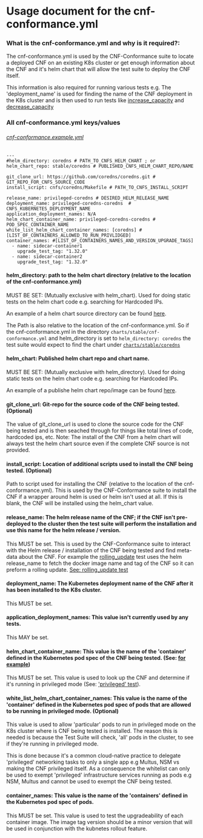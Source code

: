 ﻿# Usage document for the cnf-conformance.yml


### What is the cnf-conformance.yml and why is it required?:
The cnf-conformance.yml is used by the CNF-Conformance suite to locate a deployed CNF on an existing K8s cluster or get enough information about the CNF and it's helm chart that will allow the test suite to deploy the CNF itself.

This information is also required for running various tests e.g. The 'deployment_name' is used for finding the name of the CNF deployment in the K8s cluster and is then used to run tests like [increase_capacity](https://github.com/cncf/cnf-conformance/blob/master/src/tasks/scalability.cr#L20) and [decrease_capacity](https://github.com/cncf/cnf-conformance/blob/master/src/tasks/scalability.cr#L42)




### All cnf-conformance.yml keys/values
###### [cnf-conformance.example.yml](https://github.com/cncf/cnf-conformance/blob/develop/cnf-conformance.example.yml)
```yaml=
---
#helm_directory: coredns # PATH_TO_CNFS_HELM_CHART ; or
helm_chart_repo: stable/coredns # PUBLISHED_CNFS_HELM_CHART_REPO/NAME
 
git_clone_url: https://github.com/coredns/coredns.git # GIT_REPO_FOR_CNFS_SOURCE_CODE
install_script: cnfs/coredns/Makefile # PATH_TO_CNFS_INSTALL_SCRIPT

release_name: privileged-coredns # DESIRED_HELM_RELEASE_NAME
deployment_name: privileged-coredns-coredns  # CNFS_KUBERNETES_DEPLOYMENT_NAME
application_deployment_names: N/A
helm_chart_container_name: privileged-coredns-coredns # POD_SPEC_CONTAINER_NAME
white_list_helm_chart_container_names: [coredns] # [LIST_OF_CONTAINERS_ALLOWED_TO_RUN_PRIVLIDGED]
container_names: #[LIST_OF_CONTAINERS_NAMES_AND_VERSION_UPGRADE_TAGS]
  - name: sidecar-container1
    upgrade_test_tag: "1.32.0"
  - name: sidecar-container2
    upgrade_test_tag: "1.32.0"
```

#### helm_directory: path to the helm chart directory (relative to the location of the cnf-conformance.yml)
MUST BE SET: (Mutually exclusive with helm_chart).
Used for doing static tests on the helm chart code e.g. searching for Hardcoded IPs.

An example of a helm chart source directory can be found [here](https://github.com/helm/charts/tree/master/stable/coredns).

The Path is also relative to the location of the cnf-conformance.yml. So if the cnf-conformance.yml in the directory ```charts/stable/cnf-conformance.yml``` and helm_directory is set to ```helm_directory: coredns``` the test suite would expect to find the chart under [```charts/stable/coredns```](https://github.com/helm/charts/tree/master/stable/coredns)

#### helm_chart: Published helm chart repo and chart name.
MUST BE SET: (Mutually exclusive with helm_directory).
Used for doing static tests on the helm chart code e.g. searching for Hardcoded IPs.

An example of a publishe helm chart repo/image can be found [here](https://github.com/helm/charts/tree/master/stable/coredns#tldr).

#### git_clone_url: Git-repo for the source code of the CNF being tested. (Optional)
The value of git_clone_url is used to clone the source code for the CNF being tested and is then seached through for things like total lines of code, hardcoded ips, etc. Note: The install of the CNF from a helm chart will always test the helm chart source even if the complete CNF source is not provided. 


#### install_script: Location of additional scripts used to install the CNF being tested. (Optional)

Path to script used for installing the CNF (relative to the location of the cnf-conformance.yml). This is used by the CNF-Conformance suite to install the CNF if a wrapper around helm is used or helm isn't used at all. If this is blank, the CNF will be installed using the helm_chart value.

#### release_name: The helm release name of the CNF; if the CNF isn't pre-deployed to the cluster then the test suite will perform the installation and use this name for the helm release / version.
This MUST be set.
This is used by the CNF-Conformance suite to interact with the Helm release / installation of the CNF being tested and find meta-data about the CNF. For example the [rolling_update](https://github.com/cncf/cnf-conformance/blob/96cee8cefc9a71e62e971f8f4abad56e5db59866/src/tasks/configuration_lifecycle.cr#L156) test uses the helm release_name to fetch the docker image name and tag of the CNF so it can preform a rolling update. [See: rolling_update test](https://github.com/cncf/cnf-conformance/blob/96cee8cefc9a71e62e971f8f4abad56e5db59866/src/tasks/configuration_lifecycle.cr#L179)

#### deployment_name: The Kubernetes deployment name of the CNF after it has been installed to the K8s cluster.
This MUST be set.

#### application_deployment_names: This value isn't currently used by any tests.
This MAY be set.


#### helm_chart_container_name: This value is the name of the 'container' defined in the Kubernetes pod spec of the CNF being tested. (See: [for example](https://github.com/helm/charts/blob/master/stable/coredns/templates/deployment.yaml#L72)) 
This MUST be set.
This value is used to look up the CNF and determine if it's running in privileged mode (See: ['privileged' test](https://github.com/cncf/cnf-conformance/blob/c8a2d8f06c5e5976acd1a641350978929a2eee12/src/tasks/security.cr#L32)).

#### white_list_helm_chart_container_names: This value is the name of the 'container' defined in the Kubernetes pod spec of pods that are allowed to be running in privileged mode. (Optional)
This value is used to allow 'particular' pods to run in privileged mode on the K8s cluster where is CNF being tested is installed.
The reason this is needed is because the Test Suite will check, 'all' pods in the cluster, to see if they're running in privileged mode.

This is done because it's a common cloud-native practice to delegate 'privileged' networking tasks to only a single app e.g Multus, NSM vs making the CNF privileged itself. As a consequence the whitelist can only be used to exempt 'privileged' infrastructure services running as pods e.g NSM, Multus and cannot be used to exempt the CNF being tested.

#### container_names: This value is the name of the 'containers' defined in the Kubernetes pod spec of pods. 
This MUST be set.
This value is used to test the upgradeability of each container image.  The image tag version should be a minor version that will be used in conjunction with the kubnetes rollout feature.

